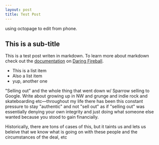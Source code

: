 ```yaml
---
layout: post
title: Test Post
---
```


using octopage to edit from phone. 

## This is a sub-title

This is a test post writen in markdown. To learn more about markdown check out the [documentation](http://daringfireball.net/projects/markdown/) on [Daring Fireball](http://daringfireball.net/).

- This is a list item
- Also a list item
- yup, another one

"Selling out" and the whole thing that went down w/ Sparrow selling to Google. Write about growing up in NW and grunge and indie rock and skateboarding etc—throughout my life there has been this constant pressure to stay "authentic" and not "sell out" as if "selling out" was essentially denying your own integrity and just doing what someone else wanted because you stood to gain financially.

Historically, there are tons of cases of this, but it taints us and lets us beleive that we know what is going on with these people and the circumstances of the deal, etc